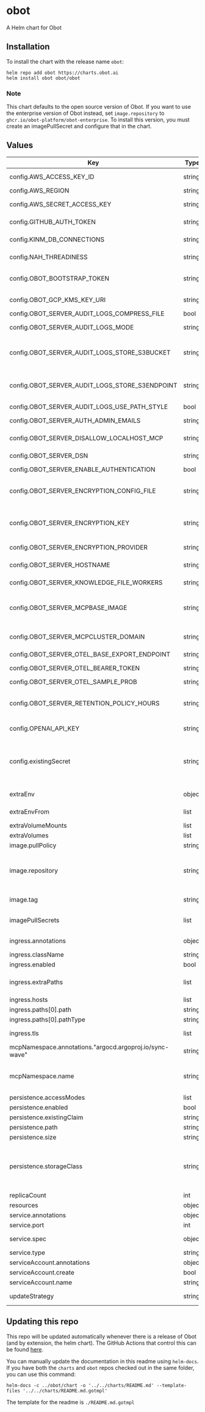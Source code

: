 # obot

A Helm chart for Obot

## Installation

To install the chart with the release name `obot`:
```
helm repo add obot https://charts.obot.ai
helm install obot obot/obot
```

### Note
This chart defaults to the open source version of Obot.
If you want to use the enterprise version of Obot instead, set `image.repository` to `ghcr.io/obot-platform/obot-enterprise`. To install this version, you must create an imagePullSecret and configure that in the chart.

## Values

| Key | Type | Default | Description |
|-----|------|---------|-------------|
| config.AWS_ACCESS_KEY_ID | string | `""` | An AWS access key with permissions for AWS KMS, used for encryption |
| config.AWS_REGION | string | `""` | An AWS region, used to access AWS KMS |
| config.AWS_SECRET_ACCESS_KEY | string | `""` | An AWS secret access key with permissions for AWS KMS, used for encryption |
| config.GITHUB_AUTH_TOKEN | string | `""` | A github PAT, used to authenticate tool pulls to avoid github ratelimiting |
| config.KINM_DB_CONNECTIONS | string | `"5"` | Advanced - the number of connections in the database pool for kinm |
| config.NAH_THREADINESS | string | `"10000"` | Advanced - sets the number of concurrent threads that can run in the Obot controller |
| config.OBOT_BOOTSTRAP_TOKEN | string | `""` | Sets a bootstrap token. If authentication is enabled, one will be autogenerated for you if this is not set. |
| config.OBOT_GCP_KMS_KEY_URI | string | `""` | The URI of a Google Cloud KMS key, used for encryption |
| config.OBOT_SERVER_AUDIT_LOGS_COMPRESS_FILE | bool | `true` | Whether to compress audit log files |
| config.OBOT_SERVER_AUDIT_LOGS_MODE | string | `"off"` | Configures the storage backend for audit logs in Obot. Can be 'off', 'disk', or 's3' |
| config.OBOT_SERVER_AUDIT_LOGS_STORE_S3BUCKET | string | `""` | The name of the S3 bucket to store audit logs in. Only used if config.OBOT_SERVER_AUDIT_LOGS_MODE is 's3' |
| config.OBOT_SERVER_AUDIT_LOGS_STORE_S3ENDPOINT | string | `""` | If config.OBOT_SERVER_AUDIT_LOGS_MODE is 's3' and you are not using AWS S3, this needs to be set to the S3 api endpoint of your provider. |
| config.OBOT_SERVER_AUDIT_LOGS_USE_PATH_STYLE | bool | `false` | Whether to use path style for S3 |
| config.OBOT_SERVER_AUTH_ADMIN_EMAILS | string | `""` | A comma separated list of email addresses that will have the Admin role in Obot. |
| config.OBOT_SERVER_DISALLOW_LOCALHOST_MCP | string | `""` | disallow MCP servers that try to connect to localhost. Defaults to false. |
| config.OBOT_SERVER_DSN | string | `""` | The DSN for your database. For example: postgres://<username>:<password>@<hostname>/<db_name> |
| config.OBOT_SERVER_ENABLE_AUTHENTICATION | bool | `false` | Enables authentication for Obot |
| config.OBOT_SERVER_ENCRYPTION_CONFIG_FILE | string | `""` | The path to a file containing the encryption configuration. Only used if config.OBOT_SERVER_ENCRYPTION_PROVIDER is 'custom' |
| config.OBOT_SERVER_ENCRYPTION_KEY | string | `""` | The key to use for encryption. Only used if config.OBOT_SERVER_ENCRYPTION_PROVIDER is 'custom'. A key can be generated with `openssl rand -base64 32` |
| config.OBOT_SERVER_ENCRYPTION_PROVIDER | string | `""` | Configures an encryption provider for credentials in Obot |
| config.OBOT_SERVER_HOSTNAME | string | `""` | The hostname of your Obot instance, including protocol |
| config.OBOT_SERVER_KNOWLEDGE_FILE_WORKERS | string | `"5"` | Advanced - sets the number of workers for knowledge |
| config.OBOT_SERVER_MCPBASE_IMAGE | string | `"ghcr.io/obot-platform/mcp-images-phat:main"` | Deploy MCP servers in the cluster using this base image. Setting this value will also create the necessary service account, role and rolebinding. |
| config.OBOT_SERVER_MCPCLUSTER_DOMAIN | string | `""` | The cluster domain to use for MCP services. Defaults to cluster.local. Only matters if the above image is set. |
| config.OBOT_SERVER_OTEL_BASE_EXPORT_ENDPOINT | string | `""` | The base export endpoint for OpenTelemetry |
| config.OBOT_SERVER_OTEL_BEARER_TOKEN | string | `""` | The bearer token for authentication with OpenTelemetry |
| config.OBOT_SERVER_OTEL_SAMPLE_PROB | string | `""` | The sampling probability for OpenTelemetry |
| config.OBOT_SERVER_RETENTION_POLICY_HOURS | string | `""` | The retention policy for the system. Set to 0 to disable retention. Default is 2160 (90 days) if left blank. This field should just be a number in a string, no `h` suffix. |
| config.OPENAI_API_KEY | string | `""` | An OpenAI API Key used to configure access to OpenAI models, which are the default in Obot. |
| config.existingSecret | string | `""` | The name of an existing secret to use for config instead of creating a new one. Must contain keys in env format, just like below. OBOT_SERVER_MCPNAMESPACE is automatically added to the secret if config.OBOT_SERVER_MCPBASE_IMAGE is set. |
| extraEnv | object | `{}` | A map of additional environment variables to set |
| extraEnvFrom | list | `[]` | A list of additional environment variables to set from a secret |
| extraVolumeMounts | list | `[]` | A list of additional volume mounts to create |
| extraVolumes | list | `[]` | A list of additional volumes to create |
| image.pullPolicy | string | `"IfNotPresent"` | Kubernetes image pullPolicy to use for Obot |
| image.repository | string | `"ghcr.io/obot-platform/obot"` | The name of the docker repository for Obot. `ghcr.io/obot-platform/obot` for open-source or `ghcr.io/obot-platform/obot-enterprise` for enterprise. Please note that for enterprise you will need to set an `imagePullSecret` |
| image.tag | string | `""` | The docker tag to pull for obot. If blank, will default to the chart appVersion |
| imagePullSecrets | list | `[]` | Configures kubernetes secrets to use for pulling private images. Expects a list of objects. `imagePullSecrets:[{"name": "fooBar"}]` |
| ingress.annotations | object | `{}` | Configure annotations to add to the ingress object |
| ingress.className | string | `nil` | Configures a preexisting ingress class to use. |
| ingress.enabled | bool | `false` | Enables ingress creation for Obot. |
| ingress.extraPaths | list | `[]` | Define complete path objects, will be inserted before regular paths. Can be useful for things like ALB Ingress Controller actions |
| ingress.hosts | list | `[]` | List of hostnames to configure the ingress with |
| ingress.paths[0].path | string | `"/"` |  |
| ingress.paths[0].pathType | string | `"Prefix"` |  |
| ingress.tls | list | `[]` | List of secrets used to configure TLS for the ingress. |
| mcpNamespace.annotations."argocd.argoproj.io/sync-wave" | string | `"-1"` |  |
| mcpNamespace.name | string | `""` | The namespace in which to deploy the MCP servers. Will only be created if config.OBOT_SERVER_MCPBASE_IMAGE image is set. Defaults to {{ .Release.Name }}-mcp |
| persistence.accessModes | list | `["ReadWriteOnce"]` | Persistent Volume access modes |
| persistence.enabled | bool | `true` | Enables persistence using a PVC |
| persistence.existingClaim | string | `""` |  |
| persistence.path | string | `"/data"` | The path the volume will be mounted |
| persistence.size | string | `"8Gi"` | e Persistent Volume size |
| persistence.storageClass | string | `""` | Persistent Volume storage class If defined, storageClassName: <storageClass> If set to "-", storageClassName: "", which disables dynamic provisioning If undefined (the default) or set to null, no storageClassName spec is set, choosing the default provisioner |
| replicaCount | int | `1` | The number of Obot server instances to run |
| resources | object | `{}` | Resource requests and limits to use for Obot |
| service.annotations | object | `{}` | Extra annotations to add to service object |
| service.port | int | `80` | Port for the Kubernetes service to expose |
| service.spec | object | `{}` | Any extra fields to add to the service object spec |
| service.type | string | `"ClusterIP"` | Type of Kubernetes service to create |
| serviceAccount.annotations | object | `{}` |  |
| serviceAccount.create | bool | `true` |  |
| serviceAccount.name | string | `""` |  |
| updateStrategy | string | `"RollingUpdate"` | Configures what update strategy to use for the deployment (Recreate or RollingUpdate) |

## Updating this repo
This repo will be updated automatically whenever there is a release of Obot (and by extension, the helm chart). The GitHub Actions that control this can be found [here](https://github.com/obot-platform/obot/blob/main/.github/workflows/release.yml#L62).

You can manually update the documentation in this readme using `helm-docs`. If you have both the `charts` and `obot` repos checked out in the same folder, you can use this command:
```
helm-docs -c ../obot/chart -o '../../charts/README.md' --template-files '../../charts/README.md.gotmpl'
```
The template for the readme is `./README.md.gotmpl`